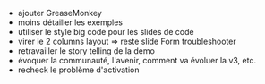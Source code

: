 - ajouter GreaseMonkey
- moins détailler les exemples
- utiliser le style big code pour les slides de code
- virer le 2 columns layout => reste slide Form troubleshooter
- retravailler le story telling de la demo
- évoquer la communauté, l'avenir, comment va évoluer la v3, etc.
- recheck le problème d'activation
